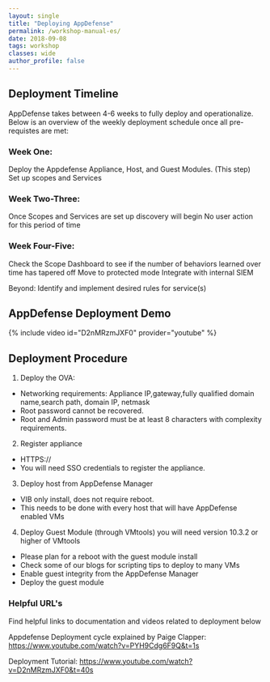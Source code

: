 ```yaml
---
layout: single
title: "Deploying AppDefense"
permalink: /workshop-manual-es/
date: 2018-09-08
tags: workshop
classes: wide
author_profile: false
---
```

## Deployment Timeline

AppDefense takes between 4-6 weeks to fully deploy and operationalize. Below is an overview of the weekly deployment schedule once all pre-requistes are met: 

### Week One:
Deploy the Appdefense Appliance, Host,  and Guest Modules. (This step)
Set up scopes and Services

### Week Two-Three:
Once Scopes and Services are set up discovery will begin 
No user action for this period of time

### Week Four-Five:
Check the Scope Dashboard to see if the number of behaviors learned over time has tapered off
Move to protected mode
Integrate with internal SIEM

Beyond: 
Identify and implement desired rules for service(s)

## AppDefense Deployment Demo 
{% include video id="D2nMRzmJXF0" provider="youtube" %}

## Deployment Procedure 
1. Deploy the OVA: 
- Networking requirements: Appliance IP,gateway,fully qualified domain name,search path, domain IP, netmask
- Root password cannot be recovered.
- Root and Admin password must be at least 8 characters with complexity requirements. 
2. Register appliance
- HTTPS:// <Appliance IP>
- You will need SSO credentials to register the appliance.
3. Deploy host from AppDefense Manager
- VIB only install, does not require reboot. 
- This needs to be done with every host that will have AppDefense enabled VMs
4. Deploy Guest Module (through VMtools)
you will need version 10.3.2 or higher of VMtools
- Please plan for a reboot with the guest module install
- Check some of our blogs for scripting tips to deploy to many VMs
- Enable guest integrity from the AppDefense Manager 
- Deploy the guest module

### Helpful URL's

Find helpful links to documentation and videos related to deployment below

Appdefense Deployment cycle explained by Paige Clapper: <https://www.youtube.com/watch?v=PYH9Cdg6F9Q&t=1s>

Deployment Tutorial:  <https://www.youtube.com/watch?v=D2nMRzmJXF0&t=40s>

